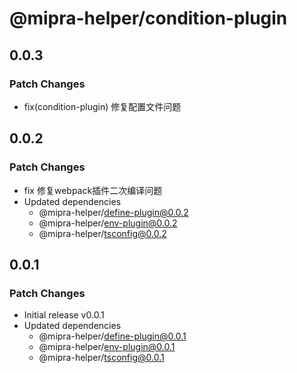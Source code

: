 # @mipra-helper/condition-plugin

## 0.0.3

### Patch Changes

- fix(condition-plugin) 修复配置文件问题

## 0.0.2

### Patch Changes

- fix 修复webpack插件二次编译问题
- Updated dependencies
  - @mipra-helper/define-plugin@0.0.2
  - @mipra-helper/env-plugin@0.0.2
  - @mipra-helper/tsconfig@0.0.2

## 0.0.1

### Patch Changes

- Initial release v0.0.1
- Updated dependencies
  - @mipra-helper/define-plugin@0.0.1
  - @mipra-helper/env-plugin@0.0.1
  - @mipra-helper/tsconfig@0.0.1
